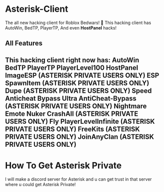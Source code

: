 # Asterisk-Client
The all new hacking client for Roblox Bedwars! 👀
This hacking client has AutoWin, BedTP, PlayerTP, And even **HostPanel** hacks!
## All Features
This hacking client right now has:
AutoWin
BedTP
PlayerTP
PlayerLevel100
HostPanel
ImageESP (ASTERISK PRIVATE USERS ONLY)
ESP
SpawnItem (ASTERISK PRIVATE USERS ONLY)
Dupe (ASTERISK PRIVATE USERS ONLY)
Speed
Anticheat Bypass
Ultra AntiCheat-Bypass (ASTERISK PRIVATE USERS ONLY)
Nightmare Emote
Nuker
CrashAll (ASTERISK PRIVATE USERS ONLY)
Fly
PlayerLevelInfinite (ASTERISK PRIVATE USERS ONLY)
FreeKits (ASTERISK PRIVATE USERS ONLY)
JoinAnyClan (ASTERISK PRIVATE USERS ONLY)
---------------------------------------------
# How To Get Asterisk Private
I will make a discord server for Asterisk and u can get trust in that server where u could get Asterisk Private!
